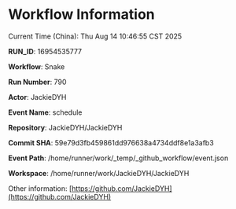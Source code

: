 # Workflow Information

Current Time (China): Thu Aug 14 10:46:55 CST 2025  

**RUN_ID**: 16954535777  

**Workflow**: Snake  

**Run Number**: 790  

**Actor**: JackieDYH  

**Event Name**: schedule  

**Repository**: JackieDYH/JackieDYH  

**Commit SHA**: 59e79d3fb459861dd976638a4734ddf8e1a3afb3  

**Event Path**: /home/runner/work/_temp/_github_workflow/event.json  

**Workspace**: /home/runner/work/JackieDYH/JackieDYH  

Other information: [https://github.com/JackieDYH](https://github.com/JackieDYH)
